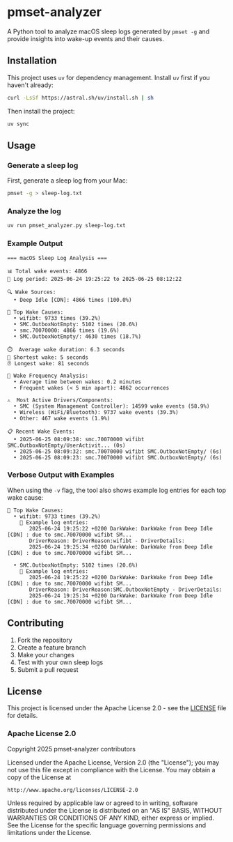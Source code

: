# pmset-analyzer

A Python tool to analyze macOS sleep logs generated by `pmset -g` and provide insights into wake-up events and their causes.

## Installation

This project uses `uv` for dependency management. Install `uv` first if you haven't already:

```bash
curl -LsSf https://astral.sh/uv/install.sh | sh
```

Then install the project:

```bash
uv sync
```

## Usage

### Generate a sleep log

First, generate a sleep log from your Mac:

```bash
pmset -g > sleep-log.txt
```

### Analyze the log

```bash
uv run pmset_analyzer.py sleep-log.txt
```

### Example Output

```
=== macOS Sleep Log Analysis ===

📊 Total wake events: 4866
📅 Log period: 2025-06-24 19:25:22 to 2025-06-25 08:12:22

🔍 Wake Sources:
  • Deep Idle [CDN]: 4866 times (100.0%)

🚨 Top Wake Causes:
  • wifibt: 9733 times (39.2%)
  • SMC.OutboxNotEmpty: 5102 times (20.6%)
  • smc.70070000: 4866 times (19.6%)
  • SMC.OutboxNotEmpty/: 4630 times (18.7%)

⏱️  Average wake duration: 6.3 seconds
🔄 Shortest wake: 5 seconds
⏰ Longest wake: 81 seconds

🔄 Wake Frequency Analysis:
  • Average time between wakes: 0.2 minutes
  • Frequent wakes (< 5 min apart): 4862 occurrences

⚠️  Most Active Drivers/Components:
  • SMC (System Management Controller): 14599 wake events (58.9%)
  • Wireless (WiFi/Bluetooth): 9737 wake events (39.3%)
  • Other: 467 wake events (1.9%)

📋 Recent Wake Events:
  • 2025-06-25 08:09:38: smc.70070000 wifibt SMC.OutboxNotEmpty/UserActivit... (0s)
  • 2025-06-25 08:09:32: smc.70070000 wifibt SMC.OutboxNotEmpty/ (6s)
  • 2025-06-25 08:09:23: smc.70070000 wifibt SMC.OutboxNotEmpty/ (6s)
```

### Verbose Output with Examples

When using the `-v` flag, the tool also shows example log entries for each top wake cause:

```
🚨 Top Wake Causes:
  • wifibt: 9733 times (39.2%)
    📝 Example log entries:
       2025-06-24 19:25:22 +0200 DarkWake: DarkWake from Deep Idle [CDN] : due to smc.70070000 wifibt SM...
       DriverReason: DriverReason:wifibt - DriverDetails:
       2025-06-24 19:25:34 +0200 DarkWake: DarkWake from Deep Idle [CDN] : due to smc.70070000 wifibt SM...

  • SMC.OutboxNotEmpty: 5102 times (20.6%)
    📝 Example log entries:
       2025-06-24 19:25:22 +0200 DarkWake: DarkWake from Deep Idle [CDN] : due to smc.70070000 wifibt SM...
       DriverReason: DriverReason:SMC.OutboxNotEmpty - DriverDetails:
       2025-06-24 19:25:34 +0200 DarkWake: DarkWake from Deep Idle [CDN] : due to smc.70070000 wifibt SM...
```

## Contributing

1. Fork the repository
2. Create a feature branch
3. Make your changes
4. Test with your own sleep logs
5. Submit a pull request

## License

This project is licensed under the Apache License 2.0 - see the [LICENSE](LICENSE) file for details.

### Apache License 2.0

Copyright 2025 pmset-analyzer contributors

Licensed under the Apache License, Version 2.0 (the "License");
you may not use this file except in compliance with the License.
You may obtain a copy of the License at

    http://www.apache.org/licenses/LICENSE-2.0

Unless required by applicable law or agreed to in writing, software
distributed under the License is distributed on an "AS IS" BASIS,
WITHOUT WARRANTIES OR CONDITIONS OF ANY KIND, either express or implied.
See the License for the specific language governing permissions and
limitations under the License. 